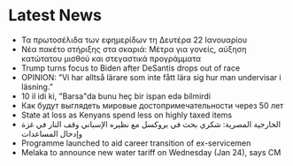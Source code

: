 # Latest News
-  Τα πρωτοσέλιδα των εφημερίδων τη Δευτέρα 22 Ιανουαρίου
-  Νέα πακέτο στήριξης στα σκαριά: Μέτρα για γονείς, αύξηση κατώτατου μισθού και στεγαστικά προγράμματα
-  Trump turns focus to Biden after DeSantis drops out of race
-  OPINION: ”Vi har alltså lärare som inte fått lära sig hur man undervisar i läsning.”
-  10 il idi ki, "Barsa"da bunu heç bir ispan edə bilmirdi
-  Как будут выглядеть мировые достопримечательности через 50 лет
-  State at loss as Kenyans spend less on highly taxed items
-  الخارجية المصرية: شكري بحث في بروكسل مع نظيره الإسباني وقف النار في غزة وإدخال المساعدات
-  Programme launched to aid career transition of ex-servicemen
-  Melaka to announce new water tariff on Wednesday (Jan 24), says CM
